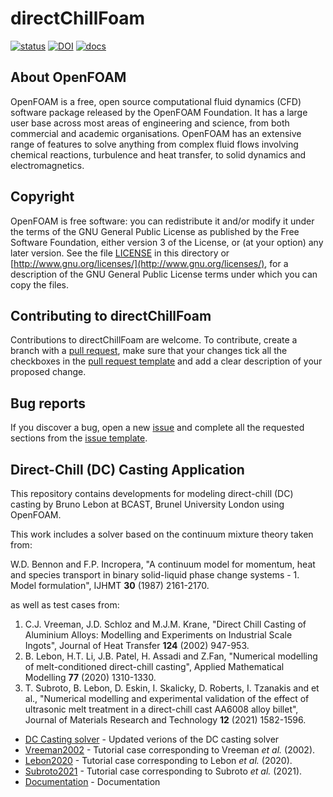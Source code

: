 # directChillFoam

<!-- badges: start -->
[![status](https://joss.theoj.org/papers/71097ad0617d8fd3da4c5196877ccb73/status.svg)](https://joss.theoj.org/papers/71097ad0617d8fd3da4c5196877ccb73)
[![DOI](https://zenodo.org/badge/263608946.svg)](https://zenodo.org/badge/latestdoi/263608946)
[![docs](https://img.shields.io/readthedocs/d?color=green)](https://blebon.com/directChillFoam)
<!-- badges: end -->

## About OpenFOAM  

  OpenFOAM is a free, open source computational fluid dynamics (CFD) software
  package released by the OpenFOAM Foundation. It has a large user base across
  most areas of engineering and science, from both commercial and academic
  organisations. OpenFOAM has an extensive range of features to solve anything
  from complex fluid flows involving chemical reactions, turbulence and heat
  transfer, to solid dynamics and electromagnetics.

## Copyright  

  OpenFOAM is free software: you can redistribute it and/or modify it under the
  terms of the GNU General Public License as published by the Free Software
  Foundation, either version 3 of the License, or (at your option) any later
  version.  See the file [LICENSE](LICENSE) in this directory or
  [http://www.gnu.org/licenses/](http://www.gnu.org/licenses/), for a description of the GNU General Public
  License terms under which you can copy the files.

## Contributing to directChillFoam

  Contributions to directChillFoam are welcome. To contribute, create a branch with a [pull request](https://github.com/blebon/directChillFoam/pulls), make sure that your changes tick all the checkboxes in the [pull request template](https://github.com/blebon/directChillFoam/blob/master/.github/PULL_REQUEST_TEMPLATE/pull_request_template.md) and add a clear description of your proposed change.

## Bug reports

  If you discover a bug, open a new [issue](https://github.com/blebon/directChillFoam/issues/new) and complete all the requested sections from the [issue template](https://github.com/blebon/directChillFoam/blob/master/.github/ISSUE_TEMPLATE/bug_report.md).

## Direct-Chill (DC) Casting Application  

  This repository contains developments for modeling direct-chill (DC) casting
  by Bruno Lebon at BCAST, Brunel University London using OpenFOAM.

  This work includes a solver based on the continuum mixture theory taken from:

  W.D. Bennon and F.P. Incropera, "A continuum model for momentum, heat and
  species transport in binary solid-liquid phase change systems - 1. Model
  formulation", IJHMT **30** (1987) 2161-2170.

  as well as test cases from:
  
  1. C.J. Vreeman, J.D. Schloz and M.J.M. Krane, "Direct Chill Casting of Aluminium
  Alloys: Modelling and Experiments on Industrial Scale Ingots", Journal of Heat
  Transfer **124** (2002) 947-953.
  2. B. Lebon, H.T. Li, J.B. Patel, H. Assadi and Z.Fan, "Numerical modelling of melt-conditioned direct-chill casting", Applied Mathematical Modelling **77** (2020) 1310-1330.
  3. T. Subroto, B. Lebon, D. Eskin, I. Skalicky, D. Roberts, I. Tzanakis and et al., "Numerical modelling and experimental validation of the effect of ultrasonic melt treatment in a direct-chill cast AA6008 alloy billet", Journal of Materials Research and Technology **12** (2021) 1582-1596.

* [DC Casting solver](applications/solvers/heatTransfer/directChillFoam) - Updated verions of the DC casting solver
* [Vreeman2002](tutorials/heatTransfer/directChillFoam/Vreeman2002) - Tutorial case corresponding to Vreeman *et al.* (2002).
* [Lebon2020](tutorials/heatTransfer/directChillFoam/Lebon2020) - Tutorial case corresponding to Lebon *et al.* (2020).
* [Subroto2021](tutorials/heatTransfer/directChillFoam/Subroto2021) - Tutorial case corresponding to Subroto *et al.* (2021).
* [Documentation](https://blebon.com/directChillFoam/) - Documentation
